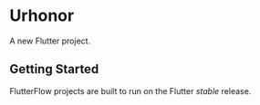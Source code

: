 # Urhonor

A new Flutter project.

## Getting Started

FlutterFlow projects are built to run on the Flutter _stable_ release.
